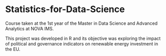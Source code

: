 # Statistics-for-Data-Science
Course taken at the 1st year of the Master in Data Science and Advanced Analytics at NOVA IMS.

This project was developed in R and its objective was exploring the impact of political and governance indicators on renewable energy investment in the EU. 

